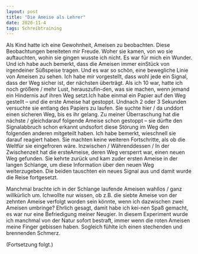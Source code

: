 ```yaml
---
layout: post
title: "Die Ameise als Lehrer"
date: 2020-11-4
tags: Schreibtraining
---
```


Als Kind hatte ich eine Gewohnheit, Ameisen zu beobachten. Diese Beobachtungen bereiteten mir Freude. Woher sie kamen, von wo sie auftauchten, wohin sie gingen wusste ich nicht. Es war für mich ein Wunder. Und ich habe auch bemerkt, dass die Ameisen immer einStück von irgendeiner Süßspeise tragen. Und es war so schön, eine bewegliche Linie von Ameisen zu sehen. Ich habe mir vorgestellt, dass wohl jede ein Signal, dass der Weg sicher ist, der nächsten überträgt. Als ich 10 war, hatte ich noch größere / mehr Lust, herauszufin-den, was sie machen, wenn jemand ein Hindernis auf ihren Weg setzt.Ich habe einmal ein Papier auf den Weg gestellt – und die erste Ameise hat gestoppt. Undnach 2 oder 3 Sekunden versuchte sie entlang des Papiers zu laufen. Sie suchte hier / da unddort einen sicheren Weg, bis es ihr gelang. Zu meiner Überraschung hat die nächste / gleichdarauf folgende Ameise schon gestoppt – sie dürfte den Signalabbruch schon erkannt undsofort diese Störung im Weg den folgenden anderen mitgeteilt haben. Ich habe bemerkt, wieschnell sie darauf reagiert haben. Sie machten keine weiteren Fortschritte, als ob die Weltfür sie eingefroren wäre. Inzwischen / Währenddessen / In der Zwischenzeit hat die ersteAmeise, deren Weg versperrt war, einen neuen Weg gefunden. Sie kehrte zurück und kam zuder ersten Ameise in der langen Schlange, um diese Information über den neuen Weg weiterzugeben. Die beiden tauschten ein neues Signal aus und damit wurde die Reise fortgesetzt.

Manchmal brachte ich in der Schlange laufende Ameisen wahllos / ganz willkürlich um. Ichwollte nur wissen, ob z.B. die siebte Ameise von der zehnten Ameise verfolgt worden sein könnte, wenn ich dazwischen zwei Ameisen umbringe? Ehrlich gesagt, damit habe ich kei-nen Spaß gemacht, es war nur eine Befriedigung meiner Neugier. In diesem Experiment wurde ich manchmal von der Natur sofort bestraft, immer wenn die roten Ameisen meine Finger gebissen haben. Sogleich fühlte ich einen stechenden und brennenden Schmerz.

(Fortsetzung folgt.)
